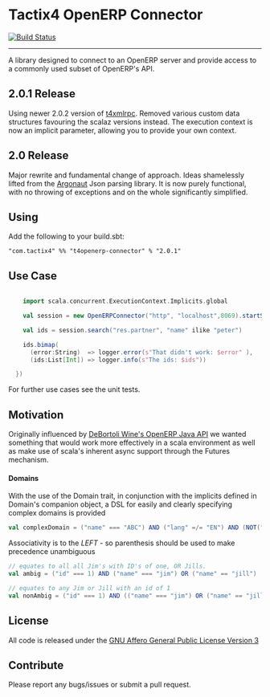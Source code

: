 
# Tactix4 OpenERP Connector
[![Build Status](https://travis-ci.org/neovahealth/t4openerp-connector.svg?branch=master)](https://travis-ci.org/neovahealth/t4openerp-connector)

***

A library designed to connect to an OpenERP server and provide access to a commonly
used subset of OpenERP's API.

## 2.0.1 Release

Using newer 2.0.2 version of [t4xmlrpc](https://github.com/neovahealth/t4xmlrpc). 
Removed various custom data structures favouring the scalaz versions instead.
The execution context is now an implicit parameter, allowing you to provide
your own context.
 
## 2.0 Release

Major rewrite and fundamental change of approach. Ideas shamelessly lifted from the
[Argonaut](https://github.com/argonaut-io/argonaut) Json parsing library. It is now
purely functional, with no throwing of exceptions and on the whole significantly simplified.

## Using

Add the following to your build.sbt:

  ```"com.tactix4" %% "t4openerp-connector" % "2.0.1"```

## Use Case

```scala

    import scala.concurrent.ExecutionContext.Implicits.global

    val session = new OpenERPConnector("http", "localhost",8069).startSession(username,password,database)

    val ids = session.search("res.partner", "name" ilike "peter")

    ids.bimap(
      (error:String)  => logger.error(s"That didn't work: $error" ),
      (ids:List[Int]) => logger.info(s"The ids: $ids"))

  })

```

For further use cases see the unit tests.

## Motivation

Originally influenced by [DeBortoli Wine's OpenERP Java API](https://github.com/DeBortoliWines/openerp-java-api)
we wanted something that would work more effectively in a scala environment as well as make use of scala's
inherent async support through the Futures mechanism.

#### Domains

With the use of the Domain trait, in conjunction with the implicits defined in Domain's
companion object, a DSL for easily and clearly specifying complex domains is provided

```scala
val complexDomain = ("name" === "ABC") AND ("lang" =/= "EN") AND (NOT("department" child_of "HR") OR ("country" like "Germany"))
```
Associativity is to the *LEFT* - so parenthesis should be used to make precedence unambiguous

```scala
// equates to all all Jim's with ID's of one, OR Jills.
val ambig = ("id" === 1) AND ("name" === "jim") OR ("name" == "jill")

// equates to any Jim or Jill with an id of 1
val nonAmbig = ("id" === 1) AND (("name" === "jim") OR ("name" == "jill"))
```

## License

All code is released under the [GNU Affero General Public License Version 3](http://www.gnu.org/licenses/agpl-3.0.html)

## Contribute

Please report any bugs/issues or submit a pull request.
